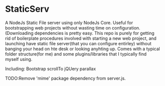 # StaticServ
A NodeJs Static File server using only NodeJs Core. Useful for bootstrapping web projects without wasting time on configuration.(Downloading dependencies is pretty easy. This repo is purely for getting
rid of boilerplate procedures involved with starting a new web project, and launching have static file server(that you can configure entirley) without banging your head on hte desk or looking anyhting up.
Comes with a typical folder structure(for me) and some plugins/libraries that I typically find myself using.

Including:
Bootstrap
scrollTo
jQUery
parallax


TODO:Remove 'mime' package dependency from server.js. 
